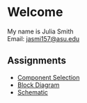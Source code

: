 # Welcome
My name is Julia Smith <br>
Email: jasmi157@asu.edu <br>

<h2>Assignments</h2>
<ul>
    <li><a href="https://juliasmith141414.github.io/componentselection/">Component Selection</a></li>
    <li><a href="https://juliasmith141414.github.io/blockdiagram/">Block Diagram</a></li>
    <li><a href="https://juliasmith141414.github.io/schematic/">Schematic</a></li>
</ul>


